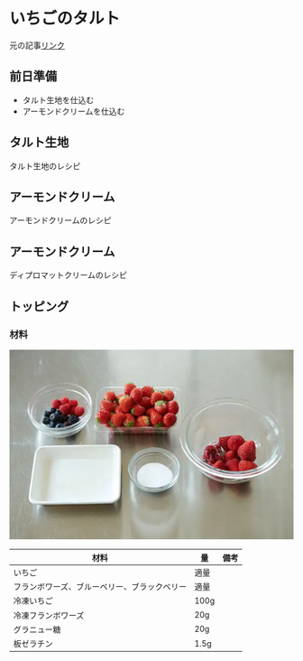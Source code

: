 # いちごのタルト

元の記事[リンク](https://www.gnavi.co.jp/dressing/article/22280/)

## 前日準備

- タルト生地を仕込む
- アーモンドクリームを仕込む

## タルト生地

<a hreh="../tart/index.md">
  タルト生地のレシピ
</a>

## アーモンドクリーム

<a hreh="../almond-cream/index.md">
  アーモンドクリームのレシピ
</a>

## アーモンドクリーム

<a hreh="../diplomat-cream/index.md">
  ディプロマットクリームのレシピ
</a>

## トッピング

### 材料

![トッピングの材料](images/トッピング材料.png)

| 材料                                         | 量   | 備考 |
| -------------------------------------------- | ---- | ---- |
| いちご                                       | 適量 |      |
| フランボワーズ、ブルーベリー、ブラックベリー | 適量 |      |
| 冷凍いちご                                   | 100g |      |
| 冷凍フランボワーズ                           | 20g  |      |
| グラニュー糖                                 | 20g  |      |
| 板ゼラチン                                   | 1.5g |      |